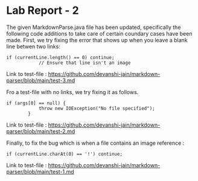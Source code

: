 # Lab Report - 2

The given MarkdownParse.java file has been updated, specifically the following code additions to take care of certain coundary cases have been made.
First, we try fixing the error that shows up when you leave a blank line betwen two links:

```
if (currentLine.length() == 0) continue;
            // Ensure that line isn't an image
```
Link to test-file : https://github.com/devanshi-jain/markdown-parser/blob/main/test-3.md

Fro a test-file with no links, we try fixing it as follows.
```
if (args[0] == null) {
            throw new IOException("No file specified");
        }
```
Link to test-file : https://github.com/devanshi-jain/markdown-parser/blob/main/test-2.md

Finally, to fix the bug which is when a file contains an image reference : 

```
if (currentLine.charAt(0) == '!') continue;
```
Link to test-file : https://github.com/devanshi-jain/markdown-parser/blob/main/test-1.md

